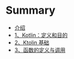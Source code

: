 # Summary

* [介绍](README.md)
* [1、Kotlin：定义和目的](chapter1.md)
* [2、Ktolin 基础](2ktolin-ji-chu.md)
* [3、函数的定义与调用](33001-han-shu-de-ding-yi-yu-diao-yong.md)

